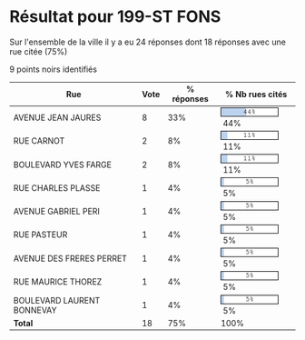 # Résultat pour 199-ST FONS

Sur l'ensemble de la ville il y a eu 24 réponses dont 18 réponses avec une rue citée (75%)

9 points noirs identifiés

| Rue | Vote | % réponses | % Nb rues cités|
|-----|------|------------|----------------|
| AVENUE JEAN JAURES | 8 | 33% | <img src="../../img/bar_44.gif" />&nbsp;44%|
| RUE CARNOT | 2 | 8% | <img src="../../img/bar_11.gif" />&nbsp;11%|
| BOULEVARD YVES FARGE | 2 | 8% | <img src="../../img/bar_11.gif" />&nbsp;11%|
| RUE CHARLES PLASSE | 1 | 4% | <img src="../../img/bar_5.gif" />&nbsp;5%|
| AVENUE GABRIEL PERI | 1 | 4% | <img src="../../img/bar_5.gif" />&nbsp;5%|
| RUE PASTEUR | 1 | 4% | <img src="../../img/bar_5.gif" />&nbsp;5%|
| AVENUE DES FRERES PERRET | 1 | 4% | <img src="../../img/bar_5.gif" />&nbsp;5%|
| RUE MAURICE THOREZ | 1 | 4% | <img src="../../img/bar_5.gif" />&nbsp;5%|
| BOULEVARD LAURENT BONNEVAY | 1 | 4% | <img src="../../img/bar_5.gif" />&nbsp;5%|
| **Total** | 18 | 75% | 100%|

